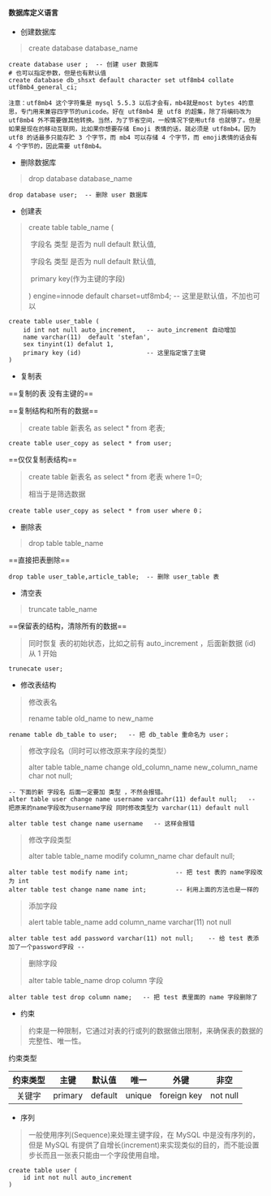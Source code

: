 #### 数据库定义语言

- 创建数据库

> create database database_name 

```mysql
create database user ;  -- 创建 user 数据库
# 也可以指定参数，但是也有默认值
create database db_shsxt default character set utf8mb4 collate utf8mb4_general_ci;
```

```
注意：utf8mb4 这个字符集是 mysql 5.5.3 以后才会有，mb4就是most bytes 4的意思，专门用来兼容四字节的unicode。好在 utf8mb4 是 utf8 的超集，除了将编码改为 utf8mb4 外不需要做其他转换。当然，为了节省空间，一般情况下使用utf8 也就够了。但是如果是现在的移动互联网，比如果你想要存储 Emoji 表情的话，就必须是 utf8mb4。因为 utf8 的话最多只能存贮 3 个字节，而 mb4 可以存储 4 个字节，而 emoji表情的话会有 4 个字节的，因此需要 utf8mb4。 
```

- 删除数据库

> drop database database_name

```mysql
drop database user;  -- 删除 user 数据库
```

- 创建表

> create table table_name (
>
> ​	字段名 类型 是否为 null default 默认值,
>
> ​	字段名 类型 是否为 null default 默认值,
>
> ​	primary key(作为主键的字段)
>
> )  engine=innode default charset=utf8mb4;     -- 这里是默认值，不加也可以

```mysql
create table user_table (
	id int not null auto_increment,   -- auto_increment 自动增加
    name varchar(11)  default 'stefan',
    sex tinyint(1) defalut 1,
    primary key (id)                  -- 这里指定饿了主键
) 
```

- 复制表

==复制的表 没有主键的==

==复制结构和所有的数据==

> create table 新表名 as select * from 老表;

```mysql
create table user_copy as select * from user;     
```

==仅仅复制表结构==

> create table 新表名 as select * from 老表 where 1=0;
>
> 相当于是筛选数据 

```mysql
create table user_copy as select * from user where 0；
```

- 删除表

> drop table table_name

==直接把表删除==

```mysql
drop table user_table,article_table;  -- 删除 user_table 表
```

- 清空表

> truncate table_name

==保留表的结构，清除所有的数据==

>  同时恢复 表的初始状态，比如之前有 auto_increment ，后面新数据 (id) 从 1 开始

```mysql
trunecate user;
```



- 修改表结构

> 修改表名 
>
> rename table old_name to new_name

```mysql
rename table db_table to user;   -- 把 db_table 重命名为 user；
```



> 修改字段名（同时可以修改原来字段的类型）
>
> alter table table_name change old_column_name new_column_name char not null;

```mysql
-- 下面的新 字段名 后面一定要加 类型 ，不然会报错。
alter table user change name username varcahr(11) default null;   -- 把原来的name字段改为username字段 同时修改类型为 varchar(11) default null

alter table test change name username   -- 这样会报错
```

>  修改字段类型
>
> alter table table_name modify column_name char default null;

```mysql
alter table test modify name int;             -- 把 test 表的 name字段改为 int
alter table test change name name int;        -- 利用上面的方法也是一样的
```



> 添加字段
>
> alert table table_name add column_name varchar(11) not null

```mysql
alter table test add password varchar(11) not null;    -- 给 test 表添加了一个password字段 -- 
```



> 删除字段
>
> alter table table_name drop column 字段

```mysql
alter table test drop column name;   -- 把 test 表里面的 name 字段删除了
```



- 约束

> 约束是一种限制，它通过对表的行或列的数据做出限制，来确保表的数据的完整性、唯一性。 

约束类型

| 约束类型 | 主键    | 默认值  |  唯一  |    外键     |   非空   |
| :------: | ------- | :-----: | :----: | :---------: | :------: |
|  关键字  | primary | default | unique | foreign key | not null |



- 序列

> 一般使用序列(Sequence)来处理主键字段，在 MySQL 中是没有序列的，但是 MySQL 有提供了自增长(increment)来实现类似的目的，而不能设置步长而且一张表只能由一个字段使用自增。 

```mysql
create table user (
	id int not null auto_increment
)
```

